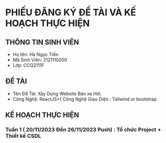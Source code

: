 # PHIẾU ĐĂNG KÝ ĐỀ TÀI VÀ KẾ HOẠCH THỰC HIỆN 
## THÔNG TIN SINH VIÊN
  - Họ tên: Hà Ngọc Tiến 
  - Mã Sinh Viên: 2121110200
  - Lớp: CCQ2111F
## ĐỀ TÀI
  - Tên Đề Tài: Xây Dựng Website Bán xe Hơi.
  - Công Nghệ: ReactJS+( Công Nghệ Giao Diện : Tailwind or bootstrap
## KẾ HOẠCH THỰC HIỆN 
### Tuần 1 ( 20/11/2023 Đến 26/11/2023 Push) : Tổ chức Project + Thiết kế CSDL
